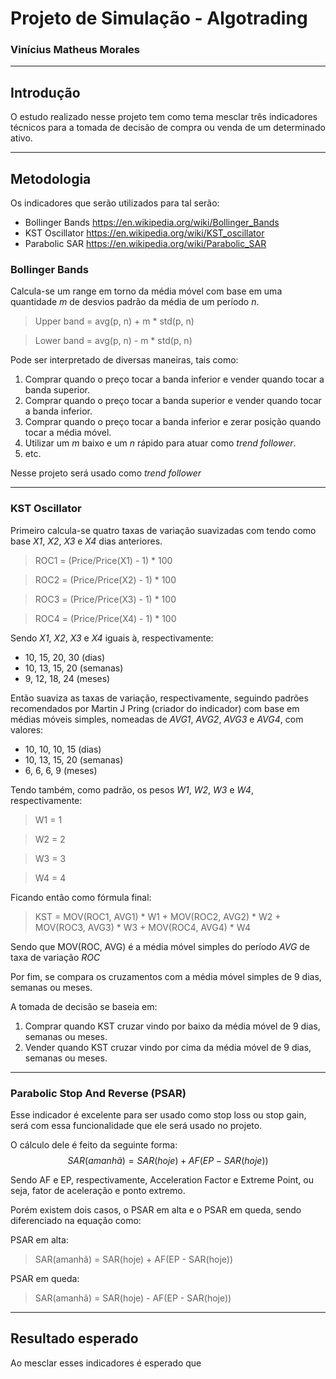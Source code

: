 # Projeto de Simulação - Algotrading
### Vinícius Matheus Morales
___
## Introdução
O estudo realizado nesse projeto tem como tema mesclar três indicadores técnicos para a tomada de decisão de compra ou venda de um determinado ativo.
___

## Metodologia
Os indicadores que serão utilizados para tal serão:
- Bollinger Bands https://en.wikipedia.org/wiki/Bollinger_Bands
- KST Oscillator https://en.wikipedia.org/wiki/KST_oscillator
- Parabolic SAR https://en.wikipedia.org/wiki/Parabolic_SAR

### Bollinger Bands
Calcula-se um range em torno da média móvel com base em uma quantidade *m* de desvios padrão da média de um período *n*.
> Upper band = avg(p, n) + m * std(p, n)

> Lower band = avg(p, n) - m * std(p, n)

Pode ser interpretado de diversas maneiras, tais como:
1. Comprar quando o preço tocar a banda inferior e vender quando tocar a banda superior.
2. Comprar quando o preço tocar a banda superior e vender quando tocar a banda inferior.
3. Comprar quando o preço tocar a banda inferior e zerar posição quando tocar a média móvel.
4. Utilizar um *m* baixo e um *n* rápido para atuar como *trend follower*.
5. etc.

Nesse projeto será usado como *trend follower*
___
### KST Oscillator
Primeiro calcula-se quatro taxas de variação suavizadas com tendo como base *X1*, *X2*, *X3* e *X4* dias anteriores.
> ROC1 = (Price/Price(X1) - 1) * 100

> ROC2 = (Price/Price(X2) - 1) * 100

> ROC3 = (Price/Price(X3) - 1) * 100

> ROC4 = (Price/Price(X4) - 1) * 100

Sendo *X1*, *X2*, *X3* e *X4* iguais à, respectivamente:
- 10, 15, 20, 30 (dias)
- 10, 13, 15, 20 (semanas)
- 9, 12, 18, 24 (meses)

Então suaviza as taxas de variação, respectivamente, seguindo padrões recomendados por Martin J Pring (criador do indicador) com base em médias móveis simples, nomeadas de *AVG1*, *AVG2*, *AVG3* e *AVG4*, com valores:
- 10, 10, 10, 15 (dias)
- 10, 13, 15, 20 (semanas)
- 6, 6, 6, 9 (meses)

Tendo também, como padrão, os pesos *W1*, *W2*, *W3* e *W4*, respectivamente:
> W1 = 1

> W2 = 2

> W3 = 3

> W4 = 4

Ficando então como fórmula final:
> KST = MOV(ROC1, AVG1) * W1 + MOV(ROC2, AVG2) * W2 + MOV(ROC3, AVG3) * W3 + MOV(ROC4, AVG4) * W4

Sendo que MOV(ROC, AVG) é a média móvel simples do período *AVG* de taxa de variação *ROC*

Por fim, se compara os cruzamentos com a média móvel simples de 9 dias, semanas ou meses.

A tomada de decisão se baseia em:
1. Comprar quando KST cruzar vindo por baixo da média móvel de 9 dias, semanas ou meses.
2. Vender quando KST cruzar vindo por cima da média móvel de 9 dias, semanas ou meses.
___
### Parabolic Stop And Reverse (PSAR)
Esse indicador é excelente para ser usado como stop loss ou stop gain, será com essa funcionalidade que ele será usado no projeto.

O cálculo dele é feito da seguinte forma:
$$ SAR(amanhã) = SAR(hoje) + AF(EP - SAR(hoje)) $$

Sendo AF e EP, respectivamente, Acceleration Factor e Extreme Point, ou seja, fator de aceleração e ponto extremo.

Porém existem dois casos, o PSAR em alta e o PSAR em queda, sendo diferenciado na equação como:

PSAR em alta:
> SAR(amanhã) = SAR(hoje) + AF(EP - SAR(hoje))

PSAR em queda:
> SAR(amanhã) = SAR(hoje) - AF(EP - SAR(hoje))
___
## Resultado esperado
Ao mesclar esses indicadores é esperado que 
